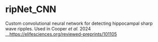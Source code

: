 # ripNet_CNN
Custom convolutional neural network for detecting hippocampal sharp wave ripples. Used in Cooper _et al._ 2024  __https://elifesciences.org/reviewed-preprints/101105 
